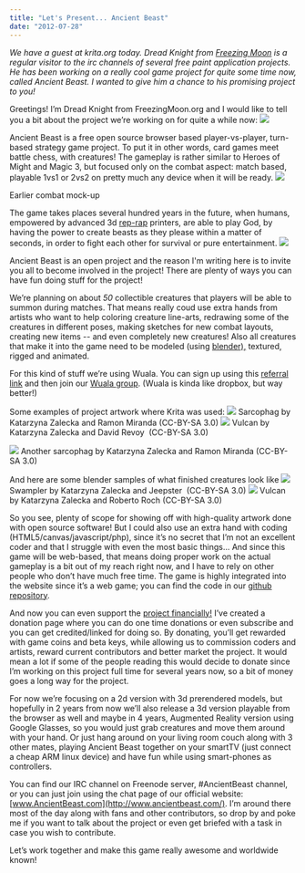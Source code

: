 ```yaml
---
title: "Let's Present... Ancient Beast"
date: "2012-07-28"
---
```


_We have a guest at krita.org today. Dread Knight from [Freezing Moon](http://freezingmoon.org) is a regular visitor to the irc channels of several free paint application projects. He has been working on a really cool game project for quite some time now, called Ancient Beast. I wanted to give him a chance to his promising project to you!_

Greetings! I’m Dread Knight from FreezingMoon.org and I would like to tell you a bit about the project we’re working on for quite a while now: ![](../images/image06.png)

Ancient Beast is a free open source browser based player-vs-player, turn-based strategy game project. To put it in other words, card games meet battle chess, with creatures! The gameplay is rather similar to Heroes of Might and Magic 3, but focused only on the combat aspect: match based, playable 1vs1 or 2vs2 on pretty much any device when it will be ready. ![](../images/image00.jpg)

Earlier combat mock-up

The game takes places several hundred years in the future, when humans, empowered by advanced 3d [rep-rap](http://reprap.org/wiki/Main_Page) printers, are able to play God, by having the power to create beasts as they please within a matter of seconds, in order to fight each other for survival or pure entertainment. ![](../images/image05.jpg)

Ancient Beast is an open project and the reason I'm writing here is to invite you all to become involved in the project! There are plenty of ways you can have fun doing stuff for the project!

We’re planning on about _50_ collectible creatures that players will be able to summon during matches. That means really coud use extra hands from artists who want to help coloring creature line-arts, redrawing some of the creatures in different poses, making sketches for new combat layouts, creating new items -- and even completely new creatures! Also all creatures that make it into the game need to be modeled (using [blender),](http://www.blender.org) textured, rigged and animated.

For this kind of stuff we’re using Wuala. You can sign up using this [referral link](http://www.wuala.com/en/referral/CGN5J6GH3PBBBHCGKJ3P) and then join our [Wuala group](http://www.wuala.com/AncientBeast). (Wuala is kinda like dropbox, but way better!)

Some examples of project artwork where Krita was used: ![](../images/image02.jpg) Sarcophag by Katarzyna Zalecka and Ramon Miranda (CC-BY-SA 3.0) ![](../images/image07.jpg) Vulcan by Katarzyna Zalecka and David Revoy  (CC-BY-SA 3.0)

![](../images/image01.jpg) Another sarcophag by Katarzyna Zalecka and Ramon Miranda (CC-BY-SA 3.0)

And here are some blender samples of what finished creatures look like ![](../images/image04.jpg) Swampler by Katarzyna Zalecka and Jeepster  (CC-BY-SA 3.0) ![](../images/image03.jpg) Vulcan by Katarzyna Zalecka and Roberto Roch (CC-BY-SA 3.0)

So you see, plenty of scope for showing off with high-quality artwork done with open source software! But I could also use an extra hand with coding (HTML5/canvas/javascript/php), since it’s no secret that I’m not an excellent coder and that I struggle with even the most basic things... And since this game will be web-based, that means doing proper work on the actual gameplay is a bit out of my reach right now, and I have to rely on other people who don’t have much free time. The game is highly integrated into the website since it’s a web game; you can find the code in our [github repository](https://github.com/FreezingMoon/AncientBeast).

And now you can even support the [project financially!](http://ancientbeast.com/contribute/) I’ve created a donation page where you can do one time donations or even subscribe and you can get credited/linked for doing so. By donating, you’ll get rewarded with game coins and beta keys, while allowing us to commission coders and artists, reward current contributors and better market the project. It would mean a lot if some of the people reading this would decide to donate since I’m working on this project full time for several years now, so a bit of money goes a long way for the project.

For now we’re focusing on a 2d version with 3d prerendered models, but hopefully in 2 years from now we’ll also release a 3d version playable from the browser as well and maybe in 4 years, Augmented Reality version using Google Glasses, so you would just grab creatures and move them around with your hand. Or just hang around on your living room couch along with 3 other mates, playing Ancient Beast together on your smartTV (just connect a cheap ARM linux device) and have fun while using smart-phones as controllers.

You can find our IRC channel on Freenode server, #AncientBeast channel, or you can just join using the chat page of our official website:  [www.AncientBeast.com](http://www.ancientbeast.com/). I’m around there most of the day along with fans and other contributors, so drop by and poke me if you want to talk about the project or even get briefed with a task in case you wish to contribute.

Let’s work together and make this game really awesome and worldwide known!
